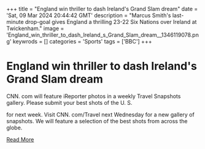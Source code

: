 +++
title = "England win thriller to dash Ireland's Grand Slam dream"
date = 'Sat, 09 Mar 2024 20:44:42 GMT'
description = "Marcus Smith's last-minute drop-goal gives England a thrilling 23-22 Six Nations over Ireland at Twickenham."
image = 'England_win_thriller_to_dash_Ireland_s_Grand_Slam_dream__1346119078.png'
keywrods =  []
categories = 'Sports'
tags = ['BBC']
+++

# England win thriller to dash Ireland's Grand Slam dream

CNN.
com will feature iReporter photos in a weekly Travel Snapshots gallery.
Please submit your best shots of the U.
S.

for next week.
Visit CNN.
com/Travel next Wednesday for a new gallery of snapshots.
We will feature a selection of the best shots from across the globe.


[Read More](https://www.bbc.co.uk/sport/av/rugby-union/68525918)
